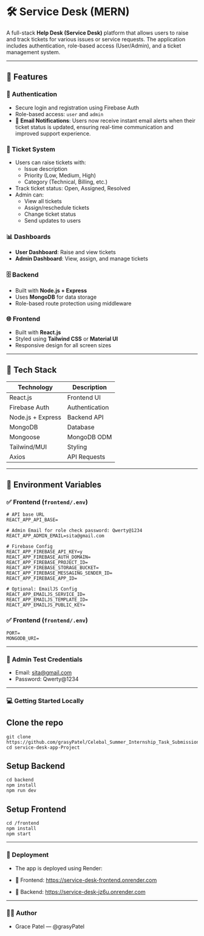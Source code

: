 # 🛠️ Service Desk (MERN)

A full-stack **Help Desk (Service Desk)** platform that allows users to raise and track tickets for various issues or service requests. The application includes authentication, role-based access (User/Admin), and a ticket management system.

---

## 🚀 Features

### 👥 Authentication
- Secure login and registration using Firebase Auth
- Role-based access: `user` and `admin`
- 📧 **Email Notifications**: Users now receive instant email alerts when their ticket status is updated, ensuring real-time communication and improved support experience.


### 🎫 Ticket System
- Users can raise tickets with:
  - Issue description
  - Priority (Low, Medium, High)
  - Category (Technical, Billing, etc.)
- Track ticket status: Open, Assigned, Resolved
- Admin can:
  - View all tickets
  - Assign/reschedule tickets
  - Change ticket status
  - Send updates to users

### 📊 Dashboards
- **User Dashboard**: Raise and view tickets
- **Admin Dashboard**: View, assign, and manage tickets

### 🗄️ Backend
- Built with **Node.js + Express**
- Uses **MongoDB** for data storage
- Role-based route protection using middleware

### 🌐 Frontend
- Built with **React.js**
- Styled using **Tailwind CSS** or **Material UI**
- Responsive design for all screen sizes

---

## 🧰 Tech Stack

| Technology | Description |
|------------|-------------|
| React.js   | Frontend UI |
| Firebase Auth | Authentication |
| Node.js + Express | Backend API |
| MongoDB    | Database |
| Mongoose   | MongoDB ODM |
| Tailwind/MUI | Styling |
| Axios      | API Requests |

---

## 🔧 Environment Variables

### ✅ Frontend (`frontend/.env`)

```env
# API base URL
REACT_APP_API_BASE=

# Admin Email for role check password: Qwerty@1234
REACT_APP_ADMIN_EMAIL=sita@gmail.com

# Firebase Config
REACT_APP_FIREBASE_API_KEY=y
REACT_APP_FIREBASE_AUTH_DOMAIN=
REACT_APP_FIREBASE_PROJECT_ID=
REACT_APP_FIREBASE_STORAGE_BUCKET=
REACT_APP_FIREBASE_MESSAGING_SENDER_ID=
REACT_APP_FIREBASE_APP_ID=

# Optional: EmailJS Config
REACT_APP_EMAILJS_SERVICE_ID=
REACT_APP_EMAILJS_TEMPLATE_ID=
REACT_APP_EMAILJS_PUBLIC_KEY=
```
### ✅ Frontend (`frontend/.env`)
```env
PORT=
MONGODB_URI=

```
---

### 🧪 Admin Test Credentials
- Email:    sita@gmail.com
- Password: Qwerty@1234
---
### 💻 Getting Started Locally

## Clone the repo
```env 
git clone https://github.com/grasyPatel/Celebal_Summer_Internship_Task_Submission.git
cd service-desk-app-Project
```
## Setup Backend
```env
cd backend
npm install
npm run dev
```
## Setup Frontend
```env
cd /frontend
npm install
npm start
```
---
### 🧾 Deployment
- The app is deployed using Render:

- 🔗 Frontend: https://service-desk-frontend.onrender.com
- 🔗 Backend: https://service-desk-jz6u.onrender.com
---
### 🧑‍💻 Author
- Grace Patel — @grasyPatel






